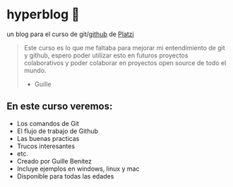 
# hyperblog :blue_heart:
un blog para el curso de git/[github](https://github.com/ "github") de [Platzi](https://platzi.com/ "Platzi")

> Este curso es lo que me faltaba para mejorar mi entendimiento de git y github, espero poder utilizar esto en futuros proyectos colaborativos y poder colaborar en proyectos open source de todo el mundo.
> - Guille

## En este curso veremos:

- Los comandos de Git
- El flujo de trabajo de Github
- Las buenas practicas
- Trucos interesantes
- etc.
- Creado por Guille Benitez
- Incluye ejemplos en windows, linux y mac
- Disponible para todas las edades
